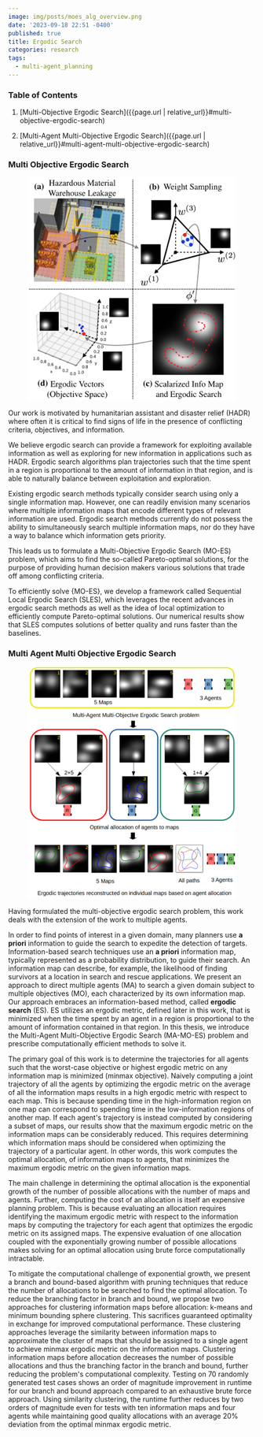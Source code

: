 ```yaml
---
image: img/posts/moes_alg_overview.png
date: '2023-09-18 22:51 -0400'
published: true
title: Ergodic Search
categories: research
tags:
  - multi-agent_planning
---
```

### Table of Contents

1. [Multi-Objective Ergodic Search]({{page.url | relative_url}}#multi-objective-ergodic-search)

2. [Multi-Agent Multi-Objective Ergodic Search]({{page.url | relative_url}}#multi-agent-multi-objective-ergodic-search)

### Multi Objective Ergodic Search

<figure>
 <img src="img/posts/moes_alg_overview.png" alt="MO-ES algorithm overview" />
</figure>

Our work is motivated by humanitarian assistant and disaster relief (HADR) where often it is critical to find signs of life in the presence of conflicting criteria, objectives, and information. 

We believe ergodic search can provide a framework for exploiting available information as well as exploring for new information in applications such as HADR. Ergodic search algorithms plan trajectories such that the time spent in a region is proportional to the amount of information in that region, and is able to naturally balance between exploitation and exploration.

Existing ergodic search methods typically consider search using only a single information map.
However, one can readily envision many scenarios where multiple information maps that encode different types of relevant information are used. Ergodic search methods currently do not possess the ability to simultaneously search multiple information maps, nor do they have a way to balance which information gets priority.

This leads us to formulate a Multi-Objective Ergodic Search (MO-ES) problem, which aims to find the so-called Pareto-optimal solutions, for the purpose of providing human decision makers various solutions that trade off among conflicting criteria.

To efficiently solve {MO-ES}, we develop a framework called Sequential Local Ergodic Search (SLES), which leverages the recent advances in ergodic search methods as well as the idea of local optimization to efficiently compute Pareto-optimal solutions. Our numerical results show that SLES computes solutions of better quality and runs faster than the baselines.


### Multi Agent Multi Objective Ergodic Search


<figure>
 <img src="img/posts/mamoes_alg_overview.png" alt="Algorithm Overview" />
</figure>


Having formulated the multi-objective ergodic search problem, this work deals with the extension of the work to multiple agents.

In order to find points of interest in a given domain, many planners use **a priori** information to guide the search to expedite the detection of targets. Information-based search techniques use an **a priori** information map, typically represented as a probability distribution, to guide their search. An information map can describe, for example, the likelihood of finding survivors at a location in search and rescue applications. We present an approach to direct multiple agents (MA) to search a given domain subject to multiple objectives (MO), each characterized by its own information map. Our approach embraces an information-based method, called **ergodic search** (ES). ES utilizes an ergodic metric, defined later in this work, that is minimized when the time spent by an agent in a region is proportional to the amount of information contained in that region. In this thesis, we introduce the Multi-Agent Multi-Objective Ergodic Search (MA-MO-ES) problem and prescribe computationally efficient methods to solve it.

The primary goal of this work is to determine the trajectories for all agents such that the worst-case objective or highest ergodic metric on any information map is minimized (minmax objective). Naively computing a joint trajectory of all the agents by optimizing the ergodic metric on the average of all the information maps results in a high ergodic metric with respect to each map. This is because spending time in the high-information region on one map can correspond to spending time in the low-information regions of another map. If each agent's trajectory is instead computed by considering a subset of maps, our results show that the maximum ergodic metric on the information maps can be considerably reduced. This requires determining which information maps should be considered when optimizing the trajectory of a particular agent. In other words, this work computes the optimal allocation, of information maps to agents, that minimizes the maximum ergodic metric on the given information maps.

The main challenge in determining the optimal allocation is the exponential growth of the number of possible allocations with the number of maps and agents. Further, computing the cost of an allocation is itself an expensive planning problem. This is because evaluating an allocation requires identifying the maximum ergodic metric with respect to the information maps by computing the trajectory for each agent that optimizes the ergodic metric on its assigned maps. The expensive evaluation of one allocation coupled with the exponentially growing number of possible allocations makes solving for an optimal allocation using brute force computationally intractable. 

To mitigate the computational challenge of exponential growth, we present a branch and bound-based algorithm with pruning techniques that reduce the number of allocations to be searched to find the optimal allocation. To reduce the branching factor in branch and bound, we propose two approaches for clustering information maps before allocation: k-means and minimum bounding sphere clustering. This sacrifices guaranteed optimality in exchange for improved computational performance. These clustering approaches leverage the similarity between information maps to approximate the cluster of maps that should be assigned to a  single agent to achieve minmax ergodic metric on the information maps. Clustering information maps before allocation decreases the number of possible allocations and thus the branching factor in the branch and bound, further reducing the problem's computational complexity. Testing on 70 randomly generated test cases shows an order of magnitude improvement in runtime for our branch and bound approach compared to an exhaustive brute force approach. Using similarity clustering, the runtime further reduces by two orders of magnitude even for tests with ten information maps and four agents while maintaining good quality allocations with an average 20\% deviation from the optimal minmax ergodic metric.
